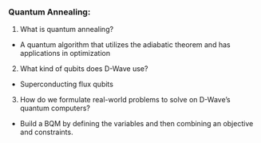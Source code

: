 ### Quantum Annealing:

1. What is quantum annealing?
  * A quantum algorithm that utilizes the adiabatic theorem and has applications in optimization 

2. What kind of qubits does D-Wave use?
  * Superconducting flux qubits 

3. How do we formulate real-world problems to solve on D-Wave’s quantum computers?
  * Build a BQM by defining the variables and then combining an objective and constraints.
